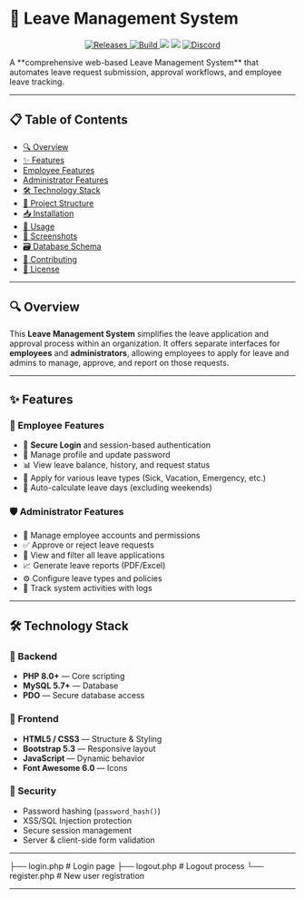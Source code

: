 # 🏢 Leave Management System
<p align="center">
  <a href="https://github.com/yourusername/leave-management-system/releases">
    <img src="https://img.shields.io/github/v/release/yourusername/leave-management-system?label=RELEASES&style=flat-square&color=blue" alt="Releases">
  </a>
  <a href="https://github.com/yourusername/leave-management-system/actions">
    <img src="https://img.shields.io/github/actions/workflow/status/yourusername/leave-management-system/php.yml?label=BUILD&style=flat-square" alt="Build">
  </a>
  <img src="https://img.shields.io/badge/Download-ZIP-4c4c4c?style=flat-square">
  <img src="https://img.shields.io/badge/Repo%20or%20Workflow%20Not%20Found-red?style=flat-square">
  <a href="https://discord.gg/yourdiscordinvite">
    <img src="https://img.shields.io/discord/123456789012345678?label=DISCORD&style=flat-square&color=5865F2" alt="Discord">
  </a>
</p>
A **comprehensive web-based Leave Management System** that automates leave request submission, approval workflows, and employee leave tracking.

---

## 📋 Table of Contents

- [🔍 Overview](#-overview)
- [✨ Features](#-features)
- [Employee Features](#employee-features)
- [Administrator Features](#administrator-features)
- [🛠 Technology Stack](#-technology-stack)
- [📁 Project Structure](#-project-structure)
- [📥 Installation](#-installation)
- [🚀 Usage](#-usage)
- [📸 Screenshots](#-screenshots)
- [🗃 Database Schema](#-database-schema)
- [🤝 Contributing](#-contributing)
- [📄 License](#-license)

---

## 🔍 Overview

This **Leave Management System** simplifies the leave application and approval process within an organization. It offers separate interfaces for **employees** and **administrators**, allowing employees to apply for leave and admins to manage, approve, and report on those requests.

---

## ✨ Features

### 👤 Employee Features

- 🔐 **Secure Login** and session-based authentication  
- 📝 Manage profile and update password  
- 📊 View leave balance, history, and request status  
- 📅 Apply for various leave types (Sick, Vacation, Emergency, etc.)  
- 📆 Auto-calculate leave days (excluding weekends)

### 🛡️ Administrator Features

- 👥 Manage employee accounts and permissions  
- ✅ Approve or reject leave requests  
- 📄 View and filter all leave applications  
- 📈 Generate leave reports (PDF/Excel)  
- ⚙️ Configure leave types and policies  
- 🧾 Track system activities with logs  

---

## 🛠 Technology Stack

### 🔧 Backend
- **PHP 8.0+** — Core scripting
- **MySQL 5.7+** — Database
- **PDO** — Secure database access

### 🎨 Frontend
- **HTML5 / CSS3** — Structure & Styling  
- **Bootstrap 5.3** — Responsive layout  
- **JavaScript** — Dynamic behavior  
- **Font Awesome 6.0** — Icons  

### 🔐 Security
- Password hashing (`password_hash()`)  
- XSS/SQL Injection protection  
- Secure session management  
- Server & client-side form validation  

---
├── login.php                        # Login page
├── logout.php                       # Logout process
└── register.php                     # New user registration

---
